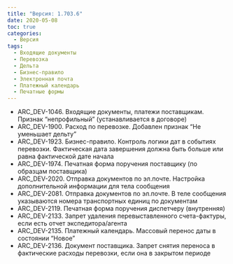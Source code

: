 ```yaml
---
title: "Версия: 1.703.6"
date: 2020-05-08
toc: true
categories:
  - Версия
tags:
  - Входящие документы
  - Перевозка
  - Дельта
  - Бизнес-правило
  - Электронная почта
  - Платежный календарь
  - Печатные формы
---
```


-   ARC_DEV-1046. Входящие документы, платежи поставщикам. Признак “непрофильный” (устанавливается в договоре)
-   ARC_DEV-1900. Расход по перевозке. Добавлен признак “Не уменьшает дельту”
-   ARC_DEV-1923. Бизнес-правило. Контроль логики дат в событиях перевозки. Фактическая дата завершения должна быть больше или равна фактической дате начала
-   ARC_DEV-1974. Печатная форма поручения поставщику (по образцам поставщика)
-   ARC_DEV-2020. Отправка документов по эл.почте. Настройка дополнительной информации для тела сообщения
-   ARC_DEV-2081. Отправка документов по эл.почте. В теле сообщения указываются номера транспортных единиц по документам
-   ARC_DEV-2119. Печатная форма поручения диспетчеру (внутренняя)
-   ARC_DEV-2133. Запрет удаления перевыставленного счета-фактуры, если есть отчет экспедитора/агента
-   ARC_DEV-2135. Платежный календарь. Массовый перенос даты в состоянии “Новое”
-   ARC_DEV-2136. Документ поставщика. Запрет снятия переноса в фактические расходы перевозки, если она в закрытом периоде

